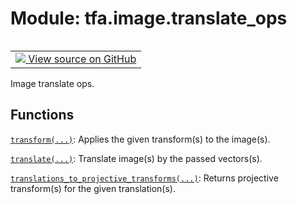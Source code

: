 <div itemscope itemtype="http://developers.google.com/ReferenceObject">
<meta itemprop="name" content="tfa.image.translate_ops" />
<meta itemprop="path" content="Stable" />
</div>

# Module: tfa.image.translate_ops


<table class="tfo-notebook-buttons tfo-api" align="left">

<td>
  <a target="_blank" href="https://github.com/tensorflow/addons/tree/r0.6/tensorflow_addons/image/translate_ops.py">
    <img src="https://www.tensorflow.org/images/GitHub-Mark-32px.png" />
    View source on GitHub
  </a>
</td></table>



Image translate ops.

<!-- Placeholder for "Used in" -->


## Functions

[`transform(...)`](../../tfa/image/transform.md): Applies the given transform(s) to the image(s).

[`translate(...)`](../../tfa/image/translate.md): Translate image(s) by the passed vectors(s).

[`translations_to_projective_transforms(...)`](../../tfa/image/translate_ops/translations_to_projective_transforms.md): Returns projective transform(s) for the given translation(s).

